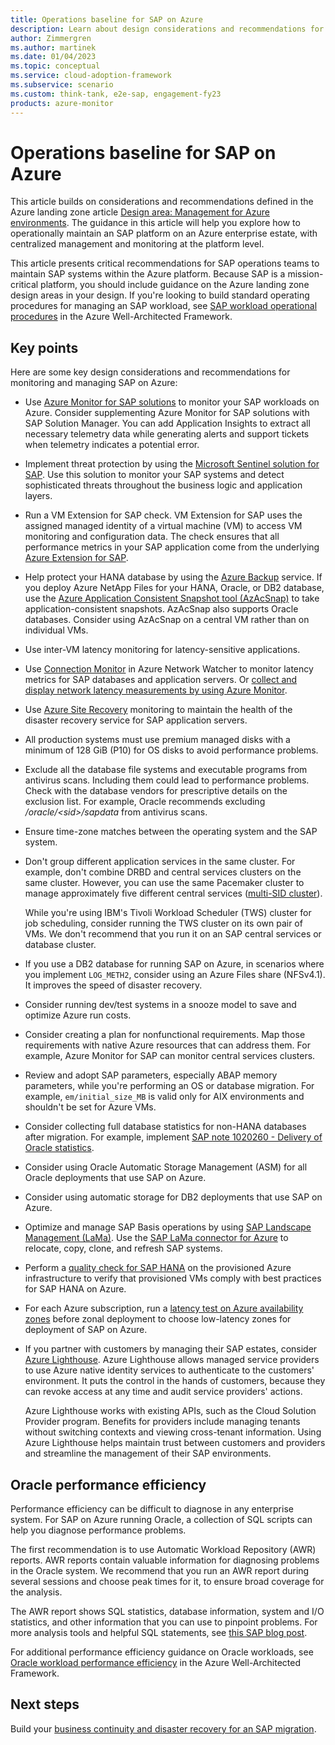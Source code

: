 ```yaml
---
title: Operations baseline for SAP on Azure
description: Learn about design considerations and recommendations for managing and monitoring SAP on Azure.
author: Zimmergren
ms.author: martinek
ms.date: 01/04/2023
ms.topic: conceptual
ms.service: cloud-adoption-framework
ms.subservice: scenario
ms.custom: think-tank, e2e-sap, engagement-fy23
products: azure-monitor
---
```


# Operations baseline for SAP on Azure

This article builds on considerations and recommendations defined in the Azure landing zone article [Design area: Management for Azure environments](../../ready/landing-zone/design-area/management.md). The guidance in this article will help you explore how to operationally maintain an SAP platform on an Azure enterprise estate, with centralized management and monitoring at the platform level.

This article presents critical recommendations for SAP operations teams to maintain SAP systems within the Azure platform. Because SAP is a mission-critical platform, you should include guidance on the Azure landing zone design areas in your design. If you're looking to build standard operating procedures for managing an SAP workload, see [SAP workload operational procedures](/azure/well-architected/sap/design-areas/operational-procedures) in the Azure Well-Architected Framework.

## Key points

Here are some key design considerations and recommendations for monitoring and managing SAP on Azure:

- Use [Azure Monitor for SAP solutions](/azure/sap/monitor/about-azure-monitor-sap-solutions) to monitor your SAP workloads on Azure. Consider supplementing Azure Monitor for SAP solutions with SAP Solution Manager. You can add Application Insights to extract all necessary telemetry data while generating alerts and support tickets when telemetry indicates a potential error.

- Implement threat protection by using the [Microsoft Sentinel solution for SAP](/azure/sentinel/sap/deployment-overview). Use this solution to monitor your SAP systems and detect sophisticated threats throughout the business logic and application layers.

- Run a VM Extension for SAP check. VM Extension for SAP uses the assigned managed identity of a virtual machine (VM) to access VM monitoring and configuration data. The check ensures that all performance metrics in your SAP application come from the underlying [Azure Extension for SAP](/azure/virtual-machines/workloads/sap/vm-extension-for-sap).

- Help protect your HANA database by using the [Azure Backup](/azure/backup/sap-hana-db-about) service. If you deploy Azure NetApp Files for your HANA, Oracle, or DB2 database, use the [Azure Application Consistent Snapshot tool (AzAcSnap)](/azure/azure-netapp-files/azacsnap-introduction) to take application-consistent snapshots. AzAcSnap also supports Oracle databases. Consider using AzAcSnap on a central VM rather than on individual VMs.

- Use inter-VM latency monitoring for latency-sensitive applications.

- Use [Connection Monitor](/azure/network-watcher/connection-monitor-overview) in Azure Network Watcher to monitor latency metrics for SAP databases and application servers. Or [collect and display network latency measurements by using Azure Monitor](https://techcommunity.microsoft.com/t5/running-sap-applications-on-the/collecting-and-displaying-niping-network-latency-measurements/ba-p/1833979).

- Use [Azure Site Recovery](/azure/site-recovery/site-recovery-overview) monitoring to maintain the health of the disaster recovery service for SAP application servers.

- All production systems must use premium managed disks with a minimum of 128 GiB (P10) for OS disks to avoid performance problems.

- Exclude all the database file systems and executable programs from antivirus scans. Including them could lead to performance problems. Check with the database vendors for prescriptive details on the exclusion list. For example, Oracle recommends excluding */oracle/\<sid>/sapdata* from antivirus scans.

- Ensure time-zone matches between the operating system and the SAP system.

- Don't group different application services in the same cluster. For example, don't combine DRBD and central services clusters on the same cluster. However, you can use the same Pacemaker cluster to manage  approximately five different central services ([multi-SID cluster](/azure/sap/workloads/high-availability-guide-rhel-multi-sid)).
  
  While you're using IBM's Tivoli Workload Scheduler (TWS) cluster for job scheduling, consider running the TWS cluster on its own pair of VMs. We don't recommend that you run it on an SAP central services or database cluster.

- If you use a DB2 database for running SAP on Azure, in scenarios where you implement `LOG_METH2`, consider using an Azure Files share (NFSv4.1). It improves the speed of disaster recovery.

- Consider running dev/test systems in a snooze model to save and optimize Azure run costs.

- Consider creating a plan for nonfunctional requirements. Map those requirements with native Azure resources that can address them. For example, Azure Monitor for SAP can monitor central services clusters.

- Review and adopt SAP parameters, especially ABAP memory parameters, while you're performing an OS or database migration. For example, `em/initial_size_MB` is valid only for AIX environments and shouldn't be set for Azure VMs.

- Consider collecting full database statistics for non-HANA databases after migration. For example, implement [SAP note 1020260 - Delivery of Oracle statistics](https://service.sap.com/sap/support/notes/1020260).

- Consider using Oracle Automatic Storage Management (ASM) for all Oracle deployments that use SAP on Azure.

- Consider using automatic storage for DB2 deployments that use SAP on Azure.

- Optimize and manage SAP Basis operations by using [SAP Landscape Management (LaMa)](https://www.sap.com/products/landscape-management.html). Use the [SAP LaMa connector for Azure](/azure/virtual-machines/workloads/sap/lama-installation) to relocate, copy, clone, and refresh SAP systems.

- Perform a [quality check for SAP HANA](https://github.com/Azure/SAP-on-Azure-Scripts-and-Utilities/tree/main/QualityCheck) on the provisioned Azure infrastructure to verify that provisioned VMs comply with best practices for SAP HANA on Azure.

- For each Azure subscription, run a [latency test on Azure availability zones](https://github.com/Azure/SAP-on-Azure-Scripts-and-Utilities/tree/main/AvZone-Latency-Test) before zonal deployment to choose low-latency zones for deployment of SAP on Azure.

- If you partner with customers by managing their SAP estates, consider [Azure Lighthouse](/azure/lighthouse/overview). Azure Lighthouse allows managed service providers to use Azure native identity services to authenticate to the customers' environment. It puts the control in the hands of customers, because they can revoke access at any time and audit service providers' actions.

  Azure Lighthouse works with existing APIs, such as the Cloud Solution Provider program. Benefits for providers include managing tenants without switching contexts and viewing cross-tenant information. Using Azure Lighthouse helps maintain trust between customers and providers and streamline the management of their SAP environments.

## Oracle performance efficiency

Performance efficiency can be difficult to diagnose in any enterprise system. For SAP on Azure running Oracle, a collection of SQL scripts can help you diagnose performance problems.

The first recommendation is to use Automatic Workload Repository (AWR) reports. AWR reports contain valuable information for diagnosing problems in the Oracle system. We recommend that you run an AWR report during several sessions and choose peak times for it, to ensure broad coverage for the analysis.

The AWR report shows SQL statistics, database information, system and I/O statistics, and other information that you can use to pinpoint problems. For more analysis tools and helpful SQL statements, see [this SAP blog post](https://techcommunity.microsoft.com/t5/running-sap-applications-on-the/announcement-sap-on-azure-oracle-performance-efficiency-scripts/ba-p/3725178).

For additional performance efficiency guidance on Oracle workloads, see [Oracle workload performance efficiency](/azure/well-architected/oracle-iaas/performance-efficiency) in the Azure Well-Architected Framework.

## Next steps

Build your [business continuity and disaster recovery for an SAP migration](./eslz-business-continuity-and-disaster-recovery.md).
